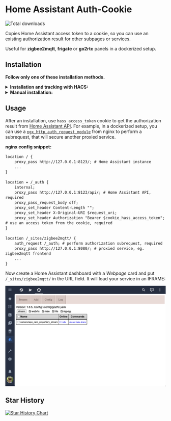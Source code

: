 # Home Assistant Auth-Cookie

![Total downloads](https://img.shields.io/github/downloads/leshniak/hass-auth-token/total)

Copies Home Assistant access token to a cookie, so you can use an existing authorization result for other subpages or services.

Useful for **zigbee2mqtt**, **frigate** or **go2rtc** panels in a dockerized setup.

## Installation
**Follow only one of these installation methods.**

<details>
  <summary><b>Installation and tracking with HACS:</b></summary>

1. In "Frontend" hit the plus button at the bottom right, search for "Auth Cookie", and install.

2. Refresh the Dashboard page. You might need to clear the cache.
</details>

<details>
  <summary><b>Manual installation:</b></summary>
  
1. Copy [hass-auth-cookie.js](https://raw.githubusercontent.com/leshniak/hass-auth-cookie/refs/heads/main/hass-auth-cookie.js) from the latest release into `/www/hass-auth-cookie/`

2. Add the resource in `ui-lovelace.yaml` or in Dashboard Resources.

```yaml
resources:
  # increase this version number at end of URL after each update
  - url: /local/hass-auth-cookie/auth-cookie.js?v=1.0.0
    type: module
```

3. Refresh the page, may need to clear cache.
</details>

## Usage
After an installation, use `hass_access_token` cookie to get the authorization result from [Home Assistant API](https://developers.home-assistant.io/docs/api/rest/). For example, in a dockerized setup, you can use a [`ngx_http_auth_request_module`](https://nginx.org/en/docs/http/ngx_http_auth_request_module.html) from nginx to perform a subrequest, that will secure another proxied service.

**nginx config snippet:**
```nginx
location / {
    proxy_pass http://127.0.0.1:8123/; # Home Assistant instance
    ...
}

location = /_auth {
    internal;
    proxy_pass http://127.0.0.1:8123/api/; # Home Assistant API, required
    proxy_pass_request_body off;
    proxy_set_header Content-Length "";
    proxy_set_header X-Original-URI $request_uri;
    proxy_set_header Authorization "Bearer $cookie_hass_access_token"; # use an access token from the cookie, required
}

location /_sites/zigbee2mqtt/ {
    auth_request /_auth; # perform authorization subrequest, required
    proxy_pass http://127.0.0.1:8080/; # proxied service, eg. zigbee2mqtt frontend
    ...
}
```

Now create a Home Assistant dashboard with a *Webpage* card and put `/_sites/zigbee2mqtt/` in the URL field. It will load your service in an IFRAME:

![HomeAssistant](/screenshot.png)



## Star History
[![Star History Chart](https://api.star-history.com/svg?repos=leshniak/hass-auth-cookie&type=Date)](https://star-history.com/#leshniak/hass-auth-cookie&Date)
